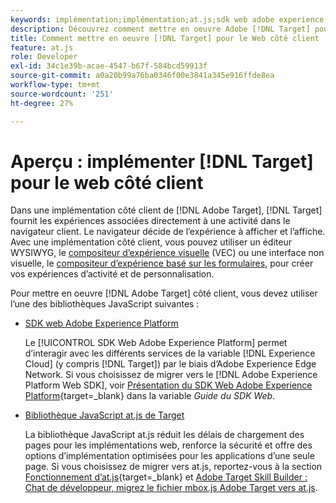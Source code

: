 ```yaml
---
keywords: implémentation;implémentation;at.js;sdk web adobe experience platform;sdk web aep
description: Découvrez comment mettre en oeuvre Adobe [!DNL Target] pour le Web côté client à l’aide du SDK Web Adobe Experience Platform (SDK Web AEP) ou de la variable [!DNL Target] Bibliothèque JavaScript at.js.
title: Comment mettre en oeuvre [!DNL Target] pour le Web côté client
feature: at.js
role: Developer
exl-id: 34c1e39b-acae-4547-b67f-584bcd59913f
source-git-commit: a0a20b99a76ba0346f00e3841a345e916ffde8ea
workflow-type: tm+mt
source-wordcount: '251'
ht-degree: 27%

---
```


# Aperçu : implémenter [!DNL Target] pour le web côté client

Dans une implémentation côté client de [!DNL Adobe Target], [!DNL Target] fournit les expériences associées directement à une activité dans le navigateur client. Le navigateur décide de l’expérience à afficher et l’affiche. Avec une implémentation côté client, vous pouvez utiliser un éditeur WYSIWYG, le [compositeur d’expérience visuelle](/help/main/c-experiences/c-visual-experience-composer/visual-experience-composer.md) (VEC) ou une interface non visuelle, le [compositeur d’expérience basé sur les formulaires](/help/main/c-experiences/form-experience-composer.md), pour créer vos expériences d’activité et de personnalisation.

Pour mettre en oeuvre [!DNL Adobe Target] côté client, vous devez utiliser l’une des bibliothèques JavaScript suivantes :

* [SDK web Adobe Experience Platform](https://developer.adobe.com/target/implement/client-side/aep-web-sdk/)

   Le [!UICONTROL SDK Web Adobe Experience Platform] permet d’interagir avec les différents services de la variable [!DNL Experience Cloud] (y compris [!DNL Target]) par le biais d’Adobe Experience Edge Network. Si vous choisissez de migrer vers le [!DNL Adobe Experience Platform Web SDK], voir [Présentation du SDK Web Adobe Experience Platform](https://developer.adobe.com/target/implement/client-side/aep-web-sdk/){target=_blank} dans la variable *Guide du SDK Web*.

* [Bibliothèque JavaScript at.js de Target](https://developer.adobe.com/target/implement/client-side/atjs/how-atjs-works/how-atjs-works/)

   La bibliothèque JavaScript at.js réduit les délais de chargement des pages pour les implémentations web, renforce la sécurité et offre des options d’implémentation optimisées pour les applications d’une seule page. Si vous choisissez de migrer vers at.js, reportez-vous à la section [Fonctionnement d’at.js](https://developer.adobe.com/target/implement/client-side/atjs/how-atjs-works/how-atjs-works/){target=_blank} et [Adobe Target Skill Builder : Chat de développeur, migrez le fichier mbox.js Adobe Target vers at.js](https://seminars.adobeconnect.com/ptdo6mfo6qn6/?proto=true).



